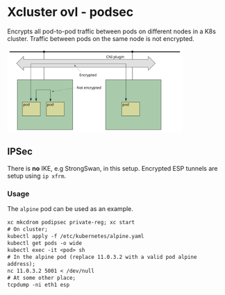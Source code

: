 # Xcluster ovl - podsec

Encrypts all pod-to-pod traffic between pods on different nodes in a
K8s cluster. Traffic between pods on the same node is not encrypted.

<img src="podsec.svg" alt="Figure of pod security" width="80%" />

## IPSec

There is **no** IKE, e.g StrongSwan, in this setup. Encrypted ESP
tunnels are setup using `ip xfrm`.

### Usage

The `alpine` pod can be used as an example.

```
xc mkcdrom podipsec private-reg; xc start
# On cluster;
kubectl apply -f /etc/kubernetes/alpine.yaml
kubectl get pods -o wide
kubectl exec -it <pod> sh
# In the alpine pod (replace 11.0.3.2 with a valid pod alpine address);
nc 11.0.3.2 5001 < /dev/null
# At some other place;
tcpdump -ni eth1 esp
```

